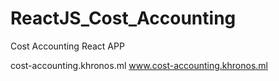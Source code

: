 # ReactJS_Cost_Accounting
Cost Accounting React APP


cost-accounting.khronos.ml
www.cost-accounting.khronos.ml



